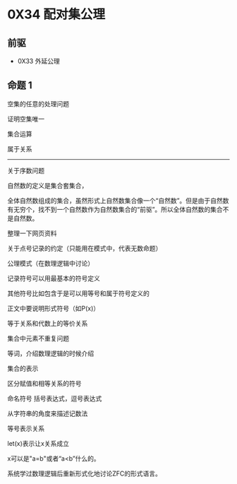 # 0X34 配对集公理

## 前驱

* 0X33 外延公理

## 命题 1

空集的任意的处理问题

证明空集唯一

集合运算

属于关系


------

关于序数问题

自然数的定义是集合套集合，

全体自然数组成的集合，虽然形式上自然数集合像一个“自然数”。但是由于自然数有无穷个，找不到一个自然数作为自然数集合的“前驱”。所以全体自然数的集合不是自然数。

整理一下网页资料

关于点号记录的约定（只能用在模式中，代表无数命题）

公理模式（在数理逻辑中讨论）

记录符号可以用最基本的符号定义





其他符号比如包含于是可以用等号和属于符号定义的

正文中要说明形式符号（如P(x)）

等于关系和代数上的等价关系


集合中元素不重复问题

等词，介绍数理逻辑的时候介绍



集合的表示

区分赋值和相等关系的符号


命名符号
括号表达式，逗号表达式

从字符串的角度来描述记数法


等号表示关系

let(x)表示让x关系成立

x可以是"a=b"或者“a<b”什么的。

系统学过数理逻辑后重新形式化地讨论ZFC的形式语言。